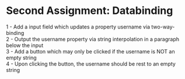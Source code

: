 # Second Assignment: Databinding

1 - Add a input field which updates a property username via two-way-binding  
2 - Output the username property via string interpolation in a paragraph below the input  
3 - Add a button which may only be clicked if the username is NOT an empty string  
4 - Upon clicking the button, the username should be rest to an empty string  